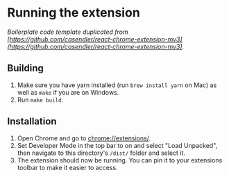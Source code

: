 # Running the extension

*Boilerplate code template duplicated from [https://github.com/casendler/react-chrome-extension-mv3](https://github.com/casendler/react-chrome-extension-mv3).*

## Building

1. Make sure you have yarn installed (run `brew install yarn` on Mac) as well as `make` if you are on Windows.
2. Run `make build`.

## Installation

1. Open Chrome and go to [chrome://extensions/](chrome://extensions/).
2. Set Developer Mode in the top bar to on and select "Load Unpacked", then navigate to this directory's `/dist/` folder and select it.
3. The extension should now be running. You can pin it to your extensions toolbar to make it easier to access.
